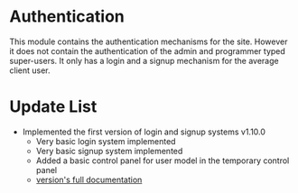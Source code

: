 # Authentication

This module contains the authentication mechanisms for the site. However it does not contain the authentication of the admin and programmer typed super-users. It only has a login and a signup mechanism for the average client user.

# Update List

- Implemented the first version of login and signup systems v1.10.0
  - Very basic login system implemented
  - Very basic signup system implemented
  - Added a basic control panel for user model in the temporary control panel
  - [version's full documentation](../version_docs/version-1.10.0.md)
